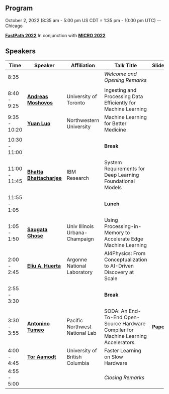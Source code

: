 ## Program
October 2, 2022 (8:35 am - 5:00 pm US CDT = 1:35 pm - 10:00 pm UTC) -- Chicago

**[FastPath 2022](https://fastpathconference.github.io/FastPath2022/)** In conjunction with **[MICRO 2022](https://www.microarch.org/micro55/)**


## Speakers

| Time | Speaker | Affiliation | Talk Title | Slides/Paper | Video |
| ----       | ----    | ----        | ----       | ----   | ----  |
| 8:35             |         |             | *Welcome and Opening Remarks*     |        |  |
|                  |         |             |            |        |       |
| 8:40 - 9:25       | **[Andreas Moshovos](https://fastpathconference.github.io/FastPath2022/Program/Moshovos)**             | University of Toronto                          | Ingesting and Processing Data Efficiently for Machine Learning |   |  |
| 9:35 - 10:20       | **[Yuan Luo](https://fastpathconference.github.io/FastPath2022/Program/Luo)**             | Northwestern University                          | Machine Learning for Better Medicine |   |  |
|                  |         |             |            |        |       |
| 10:30 - 11:00       |              |                           | **Break** |   |  |
|                  |         |             |            |        |       |
| 11:00 - 11:45       | **[Bhatta Bhattacharjee](https://fastpathconference.github.io/FastPath2022/Program/Bhattacharjee)**             | IBM Research                          | System Requirements for Deep Learning Foundational Models |   |  |
|                  |         |             |            |        |       |
| 11:55 - 1:05       |              |                           | **Lunch** |   |  |
|                  |         |             |            |        |       |
| 1:05 - 1:50       | **[Saugata Ghose](https://fastpathconference.github.io/FastPath2022/Program/Ghose)**             | Univ Illinois Urbana-Champaign                          | Using Processing-in-Memory to Accelerate Edge Machine Learning |   |  |
| 2:00 - 2:45       | **[Eliu A. Huerta](https://fastpathconference.github.io/FastPath2022/Program/Huerta)**             | Argonne National Laboratory                          | AI4Physics: From Conceptualization to AI-Driven Discovery at Scale |   |  |
|                  |         |             |            |        |       |
| 2:55 - 3:30       |              |                           | **Break** |   |  |
|                  |         |             |            |        |       |
| 3:30 - 3:55       | **[Antonino Tumeo](https://fastpathconference.github.io/FastPath2022/Program/Tumeo)**             | Pacific Northwest National Lab                        | SODA: An End-To-End Open-Source Hardware Compiler for Machine Learning Accelerators | **[Paper](https://fastpathconference.github.io/FastPath2022/Program/FastPath2022_paper_8360.pdf)**  |  |
| 4:00 - 4:45       | **[Tor Aamodt](https://fastpathconference.github.io/FastPath2022/Program/Aamodt)**             | University of British Columbia                        | Faster Learning on Slow Hardware |   |  |
| 4:55 - 5:00       |              |                           | *Closing Remarks* |   |  |
